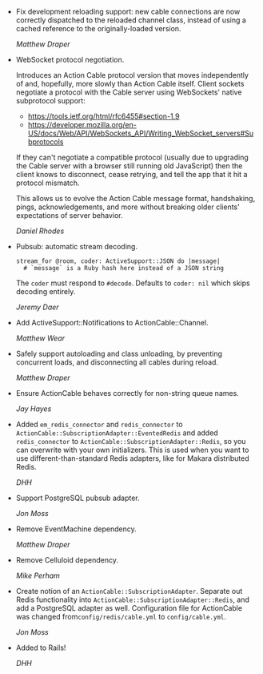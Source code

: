 *  Fix development reloading support: new cable connections are now correctly
   dispatched to the reloaded channel class, instead of using a cached reference
   to the originally-loaded version.

   *Matthew Draper*

*   WebSocket protocol negotiation.

    Introduces an Action Cable protocol version that moves independently
    of and, hopefully, more slowly than Action Cable itself. Client sockets
    negotiate a protocol with the Cable server using WebSockets' native
    subprotocol support:
      * https://tools.ietf.org/html/rfc6455#section-1.9
      * https://developer.mozilla.org/en-US/docs/Web/API/WebSockets_API/Writing_WebSocket_servers#Subprotocols

    If they can't negotiate a compatible protocol (usually due to upgrading
    the Cable server with a browser still running old JavaScript) then the
    client knows to disconnect, cease retrying, and tell the app that it hit
    a protocol mismatch.

    This allows us to evolve the Action Cable message format, handshaking,
    pings, acknowledgements, and more without breaking older clients'
    expectations of server behavior.

    *Daniel Rhodes*

*   Pubsub: automatic stream decoding.

        stream_for @room, coder: ActiveSupport::JSON do |message|
          # `message` is a Ruby hash here instead of a JSON string

    The `coder` must respond to `#decode`. Defaults to `coder: nil`
    which skips decoding entirely.

    *Jeremy Daer*

*   Add ActiveSupport::Notifications to ActionCable::Channel.

    *Matthew Wear*

*   Safely support autoloading and class unloading, by preventing concurrent
    loads, and disconnecting all cables during reload.

    *Matthew Draper*

*   Ensure ActionCable behaves correctly for non-string queue names.

    *Jay Hayes*

*   Added `em_redis_connector` and `redis_connector` to
   `ActionCable::SubscriptionAdapter::EventedRedis` and added `redis_connector`
    to `ActionCable::SubscriptionAdapter::Redis`, so you can overwrite with your
    own initializers. This is used when you want to use different-than-standard
    Redis adapters, like for Makara distributed Redis.

    *DHH*

*   Support PostgreSQL pubsub adapter.

    *Jon Moss*

*   Remove EventMachine dependency.

    *Matthew Draper*

*   Remove Celluloid dependency.

    *Mike Perham*

*   Create notion of an `ActionCable::SubscriptionAdapter`.
    Separate out Redis functionality into
    `ActionCable::SubscriptionAdapter::Redis`, and add a
    PostgreSQL adapter as well. Configuration file for
    ActionCable was changed from`config/redis/cable.yml` to
    `config/cable.yml`.

    *Jon Moss*

*   Added to Rails!

    *DHH*
